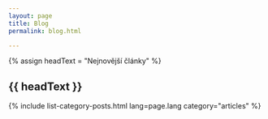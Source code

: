 ```yaml
---
layout: page
title: Blog
permalink: blog.html

---
```

{% assign headText = "Nejnovější články" %}

<h2 class="blog-header" > <span>{{ headText }} </span> </h2>
{% include list-category-posts.html lang=page.lang category="articles" %}
